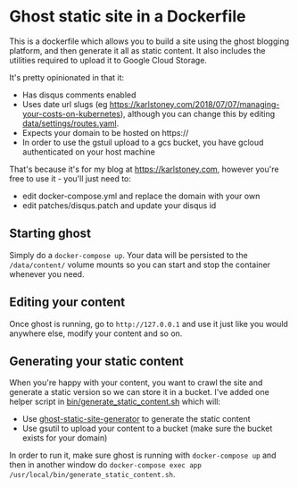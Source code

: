 # Ghost static site in a Dockerfile
This is a dockerfile which allows you to build a site using the ghost blogging platform, and then generate it all as static content.  It also includes the utilities required to upload it to Google Cloud Storage.

It's pretty opinionated in that it:

  - Has disqus comments enabled
  - Uses date url slugs (eg https://karlstoney.com/2018/07/07/managing-your-costs-on-kubernetes), although you can change this by editing [data/settings/routes.yaml](data/settings/routes.yaml).
  - Expects your domain to be hosted on https://
  - In order to use the gstuil upload to a gcs bucket, you have gcloud authenticated on your host machine 
  
That's because it's for my blog at https://karlstoney.com, however you're free to use it - you'll just need to:

  - edit docker-compose.yml and replace the domain with your own
  - edit patches/disqus.patch and update your disqus id

## Starting ghost
Simply do a `docker-compose up`.  Your data will be persisted to the `/data/content/` volume mounts so you can start and stop the container whenever you need.

## Editing your content
Once ghost is running, go to `http://127.0.0.1` and use it just like you would anywhere else, modify your content and so on.

## Generating your static content
When you're happy with your content, you want to crawl the site and generate a static version so we can store it in a bucket.  I've added one helper script in [bin/generate_static_content.sh](bin/generate_static_content.sh) which will:

  - Use [ghost-static-site-generator](https://github.com/Fried-Chicken/ghost-static-site-generator) to generate the static content
  - Use gsutil to upload your content to a bucket (make sure the bucket exists for your domain)

In order to run it, make sure ghost is running with `docker-compose up` and then in another window do `docker-compose exec app /usr/local/bin/generate_static_content.sh`.
